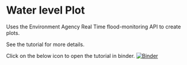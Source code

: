 # Water level Plot
Uses the Environment Agency Real Time flood-monitoring API to create plots. 

See the tutorial for more details.

Click on the below icon to open the tutorial in binder.
[![Binder](https://mybinder.org/badge_logo.svg)](https://mybinder.org/v2/gh/scourtney-qm/water_lvl_plot/HEAD?labpath=tutorial.ipynb)
